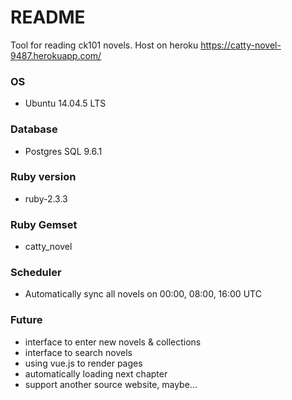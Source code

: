 # README
Tool for reading ck101 novels.
Host on heroku https://catty-novel-9487.herokuapp.com/

### OS
* Ubuntu 14.04.5 LTS

### Database
* Postgres SQL 9.6.1

### Ruby version
* ruby-2.3.3

### Ruby Gemset
* catty_novel

### Scheduler
* Automatically sync all novels on 00:00, 08:00, 16:00 UTC

### Future
* interface to enter new novels & collections
* interface to search novels
* using vue.js to render pages
* automatically loading next chapter
* support another source website, maybe...